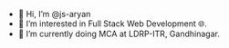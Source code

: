 - 👋 Hi, I’m @js-aryan
- 👀 I’m interested in Full Stack Web Development 🌐.
- 🌱 I’m currently doing MCA at LDRP-ITR, Gandhinagar.
